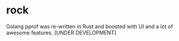 # rock
Golang pprof was re-written in Rust and boosted with UI and a lot of awesome features. [UNDER DEVELOPMENT] 
